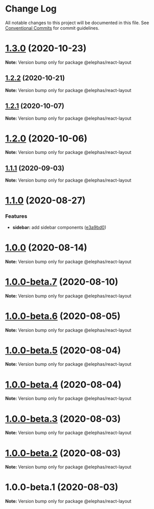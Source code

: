# Change Log

All notable changes to this project will be documented in this file.
See [Conventional Commits](https://conventionalcommits.org) for commit guidelines.

# [1.3.0](https://github.com/cft-group/elephas-react/compare/v1.2.2...v1.3.0) (2020-10-23)

**Note:** Version bump only for package @elephas/react-layout





## [1.2.2](https://github.com/cft-group/elephas-react/compare/v1.2.1...v1.2.2) (2020-10-21)

**Note:** Version bump only for package @elephas/react-layout





## [1.2.1](https://github.com/cft-group/elephas-react/compare/v1.2.0...v1.2.1) (2020-10-07)

**Note:** Version bump only for package @elephas/react-layout





# [1.2.0](https://github.com/cft-group/elephas-react/compare/v1.1.1...v1.2.0) (2020-10-06)

**Note:** Version bump only for package @elephas/react-layout





## [1.1.1](https://github.com/cft-group/elephas-react/compare/v1.1.0...v1.1.1) (2020-09-03)

**Note:** Version bump only for package @elephas/react-layout





# [1.1.0](https://github.com/cft-group/elephas-react/compare/v1.0.0...v1.1.0) (2020-08-27)


### Features

* **sidebar:** add sidebar components ([e3a9bd0](https://github.com/cft-group/elephas-react/commit/e3a9bd002aecc3b11d90d790583d4f8aaeccc58b))





# [1.0.0](https://github.com/cft-group/elephas-react/compare/v1.0.0-beta.7...v1.0.0) (2020-08-14)

**Note:** Version bump only for package @elephas/react-layout





# [1.0.0-beta.7](https://github.com/cft-group/elephas-react/compare/v1.0.0-beta.6...v1.0.0-beta.7) (2020-08-10)

**Note:** Version bump only for package @elephas/react-layout





# [1.0.0-beta.6](https://github.com/cft-group/elephas-react/compare/v1.0.0-beta.5...v1.0.0-beta.6) (2020-08-05)

**Note:** Version bump only for package @elephas/react-layout





# [1.0.0-beta.5](https://github.com/cft-group/elephas-react/compare/v1.0.0-beta.4...v1.0.0-beta.5) (2020-08-04)

**Note:** Version bump only for package @elephas/react-layout





# [1.0.0-beta.4](https://github.com/cft-group/elephas-react/compare/v1.0.0-beta.3...v1.0.0-beta.4) (2020-08-04)

**Note:** Version bump only for package @elephas/react-layout





# [1.0.0-beta.3](https://github.com/cft-group/elephas-react/compare/v1.0.0-beta.2...v1.0.0-beta.3) (2020-08-03)

**Note:** Version bump only for package @elephas/react-layout





# [1.0.0-beta.2](https://github.com/cft-group/elephas-react/compare/v1.0.0-beta.1...v1.0.0-beta.2) (2020-08-03)

**Note:** Version bump only for package @elephas/react-layout





# 1.0.0-beta.1 (2020-08-03)

**Note:** Version bump only for package @elephas/react-layout
